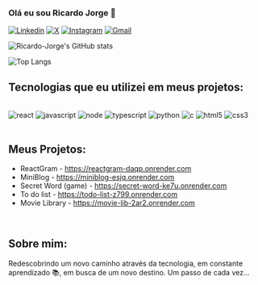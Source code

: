 ### Olá eu sou Ricardo Jorge 👋

[![Linkedin](https://img.shields.io/badge/LinkedIn-0077B5?style=for-the-badge&logo=linkedin&logoColor=white
)](#)
[![X](https://img.shields.io/badge/Twitter-1DA1F2?style=for-the-badge&logo=twitter&logoColor=white
)](https://x.com/ricardoxorge)
[![Instagram](https://img.shields.io/badge/Instagram-E4405F?style=for-the-badge&logo=instagram&logoColor=white
)](https://instagram.com/ricardoxorge)
[![Gmail](https://img.shields.io/badge/Gmail-D14836?style=for-the-badge&logo=gmail&logoColor=white
)](mailto:ricardolajorge@gmail.com)

![Ricardo-Jorge's GitHub stats](https://github-readme-stats.vercel.app/api?username=Ricardo-Jorge&show_icons=true&theme=dracula)

![Top Langs](https://github-readme-stats.vercel.app/api/top-langs/?username=Ricardo-Jorge&layout=compact&theme=dracula)

## Tecnologias que eu utilizei em meus projetos:

<div style="display: inline_block"><br/>
<img aling="center" alt="react" src="https://img.shields.io/badge/React-20232A?style=for-the-badge&logo=react&logoColor=61DAFB" />
<img aling="center" alt="javascript" src="https://img.shields.io/badge/JavaScript-F7DF1E?style=for-the-badge&logo=javascript&logoColor=black" />
<img aling="center" alt="node" src="https://img.shields.io/badge/Node.js-43853D?style=for-the-badge&logo=node.js&logoColor=white" />
<img aling="center" alt="typescript" src="https://img.shields.io/badge/TypeScript-007ACC?style=for-the-badge&logo=typescript&logoColor=white" />
<img aling="center" alt="python" src="https://img.shields.io/badge/Python-14354C?style=for-the-badge&logo=python&logoColor=white" />
<img aling="center" alt="c" src="https://img.shields.io/badge/C-00599C?style=for-the-badge&logo=c&logoColor=white" />
<img aling="center" alt="html5" src="https://img.shields.io/badge/HTML5-E34F26?style=for-the-badge&logo=html5&logoColor=white" />
<img aling="center" alt="css3" src="https://img.shields.io/badge/CSS3-1572B6?style=for-the-badge&logo=css3&logoColor=white" />

</div><br/>

## Meus Projetos:

- ReactGram - https://reactgram-daqp.onrender.com
- MiniBlog - https://miniblog-esjq.onrender.com
- Secret Word (game) - https://secret-word-ke7u.onrender.com
- To do list - https://todo-list-z799.onrender.com
- Movie Library - https://movie-lib-2ar2.onrender.com

<br/>

## Sobre mim:
Redescobrindo um novo caminho através da tecnologia, em constante aprendizado 📚, em busca de um novo destino. Um passo de cada vez...

